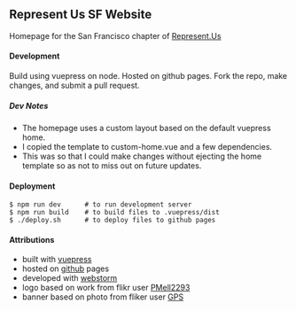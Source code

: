 ## Represent Us SF Website
Homepage for the San Francisco chapter of [Represent.Us](https://www.represent.us)  

#### Development
Build using vuepress on node. Hosted on github pages. Fork the repo, make changes, and submit a pull request.

##### Dev Notes
- The homepage uses a custom layout based on the default vuepress home.
- I copied the template to custom-home.vue and a few dependencies.
- This was so that I could make changes without ejecting the home template so as not to miss out on future updates.


#### Deployment
```
$ npm run dev      # to run development server
$ npm run build    # to build files to .vuepress/dist
$ ./deploy.sh      # to deploy files to github pages
```

#### Attributions
- built with [vuepress](https://vuepress.vuejs.org/)
- hosted on [github](https://github.com/) pages
- developed with [webstorm](https://www.jetbrains.com/webstorm/)
- logo based on work from flikr user [
PMell2293
](https://www.flickr.com/photos/melling2293/6114735751)
- banner based on photo from fliker user [GPS](https://www.flickr.com/photos/zoxcleb/)

